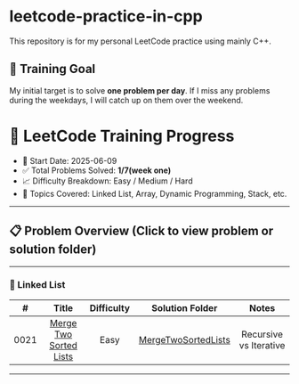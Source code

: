 # leetcode-practice-in-cpp
This repository is for my personal LeetCode practice using mainly C++. 

## 🎯 Training Goal

My initial target is to solve **one problem per day**. If I miss any problems during the weekdays, I will catch up on them over the weekend.

# 🚀 LeetCode Training Progress

- 📅 Start Date: 2025-06-09
- ✅ Total Problems Solved: **1/7(week one)**  
- 📈 Difficulty Breakdown: Easy / Medium / Hard  
- 🧠 Topics Covered: Linked List, Array, Dynamic Programming, Stack, etc.

---

## 📋 Problem Overview (Click to view problem or solution folder)

---

### 🔗 Linked List

| # | Title | Difficulty | Solution Folder | Notes |
|:---:|:---:|:---:|:---:|:---:|
| 0021 | [Merge Two Sorted Lists](https://leetcode.com/problems/merge-two-sorted-lists/) | Easy | [MergeTwoSortedLists](./cpp/linked_list/0021_merge_two_sorted_lists/) | Recursive vs Iterative |

---
